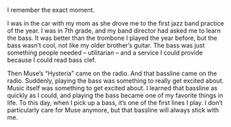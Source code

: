 I remember the exact moment.

I was in the car with my mom as she drove me to the first jazz band practice of the year. I was in 7th grade, and my band director had asked me to learn the bass. It was better than the trombone I played the year before, but the bass wasn’t cool, not like my older brother’s guitar. The bass was just something people needed – utilitarian – and a service I could provide because I could read bass clef.

Then Muse’s “Hysteria” came on the radio. And <span class="soundcite" data-start="0" data-end="" data-url="/assets/audio/hysteria_bass.mp3">that bassline</span> came on the radio. Suddenly, playing the bass was something to really get excited about. Music itself was something to get excited about. I learned that bassline as quickly as I could, and playing the bass became one of my favorite things in life. To this day, when I pick up a bass, it’s one of the first lines I play. I don’t particularly care for Muse anymore, but that bassline will always stick with me.